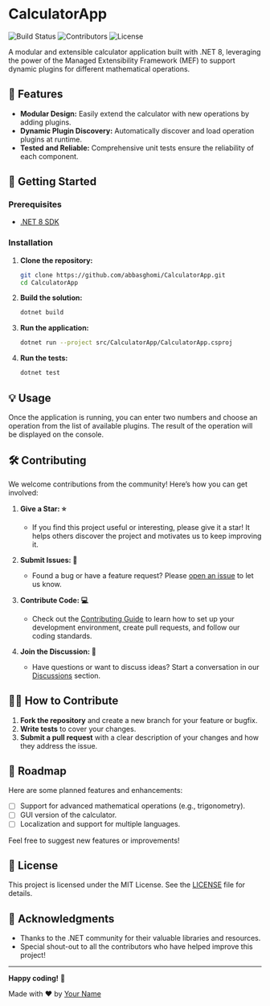 ﻿# CalculatorApp

![Build Status](https://img.shields.io/github/workflow/status/abbasghomi/CalculatorApp/CI?style=flat-square)
![Contributors](https://img.shields.io/github/contributors/abbasghomi/CalculatorApp?style=flat-square)
![License](https://img.shields.io/github/license/abbasghomi/CalculatorApp?style=flat-square)

A modular and extensible calculator application built with .NET 8, leveraging the power of the Managed Extensibility Framework (MEF) to support dynamic plugins for different mathematical operations.

## 🌟 Features

- **Modular Design:** Easily extend the calculator with new operations by adding plugins.
- **Dynamic Plugin Discovery:** Automatically discover and load operation plugins at runtime.
- **Tested and Reliable:** Comprehensive unit tests ensure the reliability of each component.

## 🚀 Getting Started

### Prerequisites

- [.NET 8 SDK](https://dotnet.microsoft.com/download/dotnet/8.0)

### Installation

1. **Clone the repository:**

    ```bash
    git clone https://github.com/abbasghomi/CalculatorApp.git
    cd CalculatorApp
    ```

2. **Build the solution:**

    ```bash
    dotnet build
    ```

3. **Run the application:**

    ```bash
    dotnet run --project src/CalculatorApp/CalculatorApp.csproj
    ```

4. **Run the tests:**

    ```bash
    dotnet test
    ```

## 💡 Usage

Once the application is running, you can enter two numbers and choose an operation from the list of available plugins. The result of the operation will be displayed on the console.

## 🛠️ Contributing

We welcome contributions from the community! Here’s how you can get involved:

1. **Give a Star: ⭐**
   - If you find this project useful or interesting, please give it a star! It helps others discover the project and motivates us to keep improving it.

2. **Submit Issues: 🐞**
   - Found a bug or have a feature request? Please [open an issue](https://github.com/abbasghomi/CalculatorApp/issues) to let us know.

3. **Contribute Code: 💻**
   - Check out the [Contributing Guide](CONTRIBUTING.md) to learn how to set up your development environment, create pull requests, and follow our coding standards.

4. **Join the Discussion: 💬**
   - Have questions or want to discuss ideas? Start a conversation in our [Discussions](https://github.com/abbasghomi/CalculatorApp/discussions) section.

## 🧑‍💻 How to Contribute

1. **Fork the repository** and create a new branch for your feature or bugfix.
2. **Write tests** to cover your changes.
3. **Submit a pull request** with a clear description of your changes and how they address the issue.

## 🔄 Roadmap

Here are some planned features and enhancements:

- [ ] Support for advanced mathematical operations (e.g., trigonometry).
- [ ] GUI version of the calculator.
- [ ] Localization and support for multiple languages.

Feel free to suggest new features or improvements!

## 📝 License

This project is licensed under the MIT License. See the [LICENSE](LICENSE) file for details.

## 🙏 Acknowledgments

- Thanks to the .NET community for their valuable libraries and resources.
- Special shout-out to all the contributors who have helped improve this project!

---

**Happy coding!** 🎉

Made with ❤️ by [Your Name](https://github.com/abbasghomi)